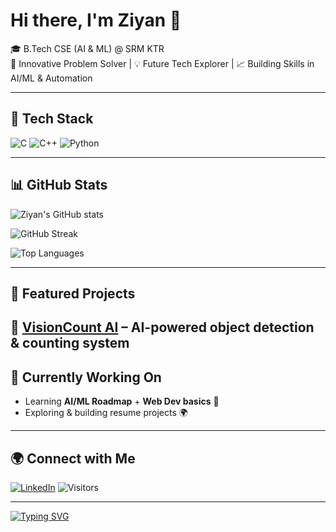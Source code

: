 # Hi there, I'm Ziyan 👋  

🎓 B.Tech CSE (AI & ML) @ SRM KTR  
🚀 Innovative Problem Solver | 💡 Future Tech Explorer | 📈 Building Skills in AI/ML & Automation  

---

## 🔧 Tech Stack


![C](https://img.shields.io/badge/-C-00599C?logo=c&logoColor=white&style=for-the-badge)
![C++](https://img.shields.io/badge/-C++-00599C?logo=c%2B%2B&logoColor=white&style=for-the-badge)
![Python](https://img.shields.io/badge/-Python-3776AB?logo=python&logoColor=white&style=for-the-badge)


 

---

## 📊 GitHub Stats
![Ziyan's GitHub stats](https://github-readme-stats.vercel.app/api?username=ziyan113&show_icons=true&theme=radical)

![GitHub Streak](https://github-readme-streak-stats.herokuapp.com/?user=ziyan113&theme=dark)

![Top Languages](https://github-readme-stats.vercel.app/api/top-langs/?username=ziyan113&layout=compact&theme=radical)

---

## 🌟 Featured Projects
🔹 [VisionCount AI](https://github.com/ziyan113/VISIONCOUNT_AI) – AI-powered object detection & counting system   
---

## 🎯 Currently Working On 
- Learning **AI/ML Roadmap** + **Web Dev basics** 🌱  
- Exploring  & building resume projects 🌍  

---

## 🌍 Connect with Me
[![LinkedIn](https://img.shields.io/badge/LinkedIn-blue?style=for-the-badge&logo=linkedin)](https://www.linkedin.com/in/ka-mohammed-ziyan-46673b31a)
![Visitors](https://komarev.com/ghpvc/?username=ziyan113&color=blue)

---

[![Typing SVG](https://readme-typing-svg.herokuapp.com?size=24&color=FF5733&lines=AI+%26+ML+Explorer;Future+Tech+Builder)](https://git.io/typing-svg)
